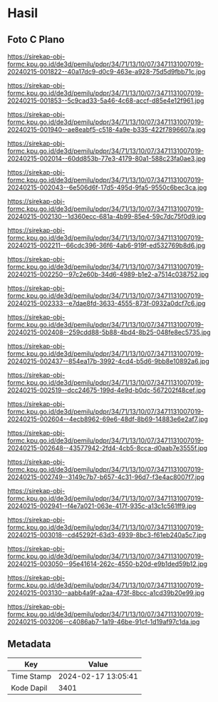 # Hasil

## Foto C Plano

https://sirekap-obj-formc.kpu.go.id/de3d/pemilu/pdpr/34/71/13/10/07/3471131007019-20240215-001822--40a17dc9-d0c9-463e-a928-75d5d9fbb71c.jpg

https://sirekap-obj-formc.kpu.go.id/de3d/pemilu/pdpr/34/71/13/10/07/3471131007019-20240215-001853--5c9cad33-5a46-4c68-accf-d85e4e12f961.jpg

https://sirekap-obj-formc.kpu.go.id/de3d/pemilu/pdpr/34/71/13/10/07/3471131007019-20240215-001940--ae8eabf5-c518-4a9e-b335-422f7896607a.jpg

https://sirekap-obj-formc.kpu.go.id/de3d/pemilu/pdpr/34/71/13/10/07/3471131007019-20240215-002014--60dd853b-77e3-4179-80a1-588c23fa0ae3.jpg

https://sirekap-obj-formc.kpu.go.id/de3d/pemilu/pdpr/34/71/13/10/07/3471131007019-20240215-002043--6e506d6f-17d5-495d-9fa5-9550c6bec3ca.jpg

https://sirekap-obj-formc.kpu.go.id/de3d/pemilu/pdpr/34/71/13/10/07/3471131007019-20240215-002130--1d360ecc-681a-4b99-85e4-59c7dc75f0d9.jpg

https://sirekap-obj-formc.kpu.go.id/de3d/pemilu/pdpr/34/71/13/10/07/3471131007019-20240215-002211--66cdc396-36f6-4ab6-919f-ed532769b8d6.jpg

https://sirekap-obj-formc.kpu.go.id/de3d/pemilu/pdpr/34/71/13/10/07/3471131007019-20240215-002250--97c2e60b-34d6-4989-b1e2-a7514c038752.jpg

https://sirekap-obj-formc.kpu.go.id/de3d/pemilu/pdpr/34/71/13/10/07/3471131007019-20240215-002333--e7dae8fd-3633-4555-873f-0932a0dcf7c6.jpg

https://sirekap-obj-formc.kpu.go.id/de3d/pemilu/pdpr/34/71/13/10/07/3471131007019-20240215-002408--259cdd88-5b88-4bd4-8b25-048fe8ec5735.jpg

https://sirekap-obj-formc.kpu.go.id/de3d/pemilu/pdpr/34/71/13/10/07/3471131007019-20240215-002437--854ea17b-3992-4cd4-b5d6-9bb8e10892a6.jpg

https://sirekap-obj-formc.kpu.go.id/de3d/pemilu/pdpr/34/71/13/10/07/3471131007019-20240215-002519--dcc24675-199d-4e9d-b0dc-567202f48cef.jpg

https://sirekap-obj-formc.kpu.go.id/de3d/pemilu/pdpr/34/71/13/10/07/3471131007019-20240215-002604--4ecb8962-69e6-48df-8b69-14883e6e2af7.jpg

https://sirekap-obj-formc.kpu.go.id/de3d/pemilu/pdpr/34/71/13/10/07/3471131007019-20240215-002648--43577942-2fd4-4cb5-8cca-d0aab7e3555f.jpg

https://sirekap-obj-formc.kpu.go.id/de3d/pemilu/pdpr/34/71/13/10/07/3471131007019-20240215-002749--3149c7b7-b657-4c31-96d7-f3e4ac8007f7.jpg

https://sirekap-obj-formc.kpu.go.id/de3d/pemilu/pdpr/34/71/13/10/07/3471131007019-20240215-002941--f4e7a021-063e-417f-935c-a13c1c561ff9.jpg

https://sirekap-obj-formc.kpu.go.id/de3d/pemilu/pdpr/34/71/13/10/07/3471131007019-20240215-003018--cd45292f-63d3-4939-8bc3-f61eb240a5c7.jpg

https://sirekap-obj-formc.kpu.go.id/de3d/pemilu/pdpr/34/71/13/10/07/3471131007019-20240215-003050--95e41614-262c-4550-b20d-e9b1ded59b12.jpg

https://sirekap-obj-formc.kpu.go.id/de3d/pemilu/pdpr/34/71/13/10/07/3471131007019-20240215-003130--aabb4a9f-a2aa-473f-8bcc-a1cd39b20e99.jpg

https://sirekap-obj-formc.kpu.go.id/de3d/pemilu/pdpr/34/71/13/10/07/3471131007019-20240215-003206--c4086ab7-1a19-46be-91cf-1d19af97c1da.jpg


## Metadata

| Key        | Value               |
| ---------- | ------------------- |
| Time Stamp | 2024-02-17 13:05:41 |
| Kode Dapil | 3401                |



